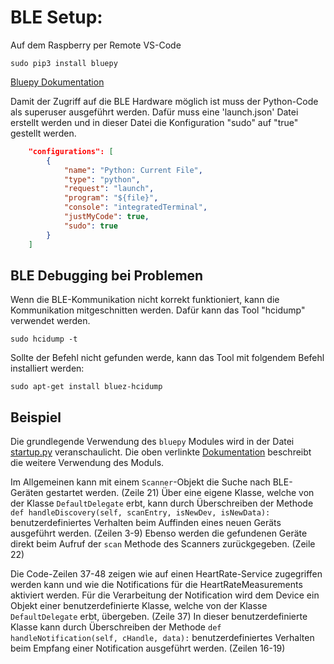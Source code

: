 # BLE Setup:

Auf dem Raspberry per Remote VS-Code

```shell
sudo pip3 install bluepy
```
[Bluepy Dokumentation](https://ianharvey.github.io/bluepy-doc/)

Damit der Zugriff auf die BLE Hardware möglich ist muss der Python-Code als superuser ausgeführt werden.
Dafür muss eine 'launch.json' Datei erstellt werden und in dieser Datei die Konfiguration "sudo" auf "true" gestellt werden.
```json
    "configurations": [
        {
            "name": "Python: Current File",
            "type": "python",
            "request": "launch",
            "program": "${file}",
            "console": "integratedTerminal",
            "justMyCode": true,
            "sudo": true
        }
    ]
```


## BLE Debugging bei Problemen

Wenn die BLE-Kommunikation nicht korrekt funktioniert, kann die Kommunikation mitgeschnitten werden. Dafür kann das Tool "hcidump" verwendet werden.
```console
sudo hcidump -t
```

Sollte der Befehl nicht gefunden werde, kann das Tool mit folgendem Befehl installiert werden:

```console
sudo apt-get install bluez-hcidump
```
## Beispiel

Die grundlegende Verwendung des ```bluepy``` Modules wird in der Datei [startup.py]((https://github.com/ag00se/rpi_ble_python/blob/master/startup.py)) veranschaulicht. Die oben verlinkte [Dokumentation](https://ianharvey.github.io/bluepy-doc/) beschreibt die weitere Verwendung des Moduls.

Im Allgemeinen kann mit einem ```Scanner```-Objekt die Suche nach BLE-Geräten gestartet werden. (Zeile 21) Über eine eigene Klasse, welche von der Klasse ```DefaultDelegate``` erbt, kann durch Überschreiben der Methode ```def handleDiscovery(self, scanEntry, isNewDev, isNewData):``` benutzerdefiniertes Verhalten beim Auffinden eines neuen Geräts ausgeführt werden. (Zeilen 3-9) Ebenso werden die gefundenen Geräte direkt beim Aufruf der ```scan``` Methode des Scanners zurückgegeben. (Zeile 22)

Die Code-Zeilen 37-48 zeigen wie auf einen HeartRate-Service zugegriffen werden kann und wie die Notifications für die HeartRateMeasurements aktiviert werden. Für die Verarbeitung der Notification wird dem Device ein Objekt einer benutzerdefinierte Klasse, welche von der Klasse ```DefaultDelegate``` erbt, übergeben. (Zeile 37) In dieser benutzerdefinierte Klasse kann durch Überschreiben der Methode ```def handleNotification(self, cHandle, data):``` benutzerdefiniertes Verhalten beim Empfang einer Notification ausgeführt werden. (Zeilen 16-19)

